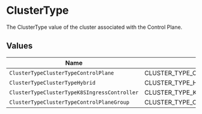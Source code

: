 # ClusterType

The ClusterType value of the cluster associated with the Control Plane.


## Values

| Name                                         | Value                                        |
| -------------------------------------------- | -------------------------------------------- |
| `ClusterTypeClusterTypeControlPlane`         | CLUSTER_TYPE_CONTROL_PLANE                   |
| `ClusterTypeClusterTypeHybrid`               | CLUSTER_TYPE_HYBRID                          |
| `ClusterTypeClusterTypeK8SIngressController` | CLUSTER_TYPE_K8S_INGRESS_CONTROLLER          |
| `ClusterTypeClusterTypeControlPlaneGroup`    | CLUSTER_TYPE_CONTROL_PLANE_GROUP             |